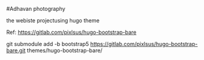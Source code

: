 #Adhavan photography

the webiste projectusing hugo theme 

Ref: https://gitlab.com/pixlsus/hugo-bootstrap-bare

git submodule add -b bootstrap5 https://gitlab.com/pixlsus/hugo-bootstrap-bare.git themes/hugo-bootstrap-bare/
